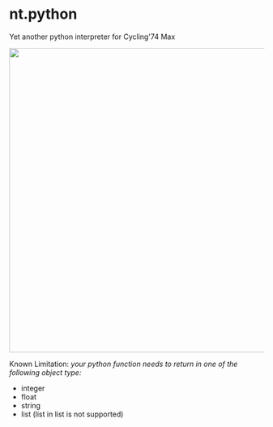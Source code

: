 # nt.python
Yet another python interpreter for Cycling'74 Max

<img src="https://github.com/naotokui/nt.python/blob/master/nt.python/help/ntpython_screen.png" width=600>



Known Limitation: *your python function needs to return in one of the following object type:*

- integer
- float
- string
- list (list in list is not supported)

